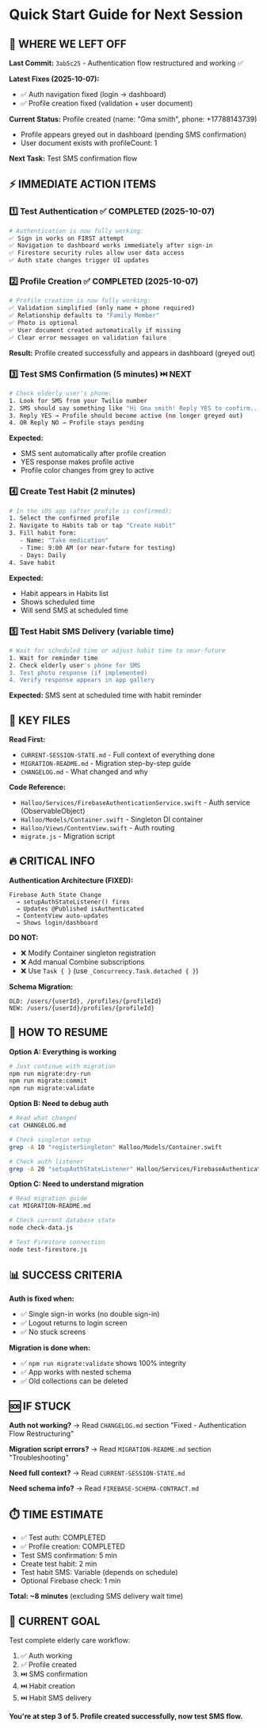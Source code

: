 # Quick Start Guide for Next Session

## 🎯 WHERE WE LEFT OFF

**Last Commit:** `3ab5c25` - Authentication flow restructured and working ✅

**Latest Fixes (2025-10-07):**
- ✅ Auth navigation fixed (login → dashboard)
- ✅ Profile creation fixed (validation + user document)

**Current Status:** Profile created (name: "Gma smith", phone: +17788143739)
- Profile appears greyed out in dashboard (pending SMS confirmation)
- User document exists with profileCount: 1

**Next Task:** Test SMS confirmation flow

## ⚡ IMMEDIATE ACTION ITEMS

### 1️⃣ Test Authentication ✅ COMPLETED (2025-10-07)
```bash
# Authentication is now fully working:
✅ Sign in works on FIRST attempt
✅ Navigation to dashboard works immediately after sign-in
✅ Firestore security rules allow user data access
✅ Auth state changes trigger UI updates
```

### 2️⃣ Profile Creation ✅ COMPLETED (2025-10-07)
```bash
# Profile creation is now fully working:
✅ Validation simplified (only name + phone required)
✅ Relationship defaults to "Family Member"
✅ Photo is optional
✅ User document created automatically if missing
✅ Clear error messages on validation failure
```

**Result:** Profile created successfully and appears in dashboard (greyed out)

### 3️⃣ Test SMS Confirmation (5 minutes) ⏭️ NEXT
```bash
# Check elderly user's phone:
1. Look for SMS from your Twilio number
2. SMS should say something like "Hi Gma smith! Reply YES to confirm..."
3. Reply YES → Profile should become active (no longer greyed out)
4. OR Reply NO → Profile stays pending
```

**Expected:**
- SMS sent automatically after profile creation
- YES response makes profile active
- Profile color changes from grey to active

### 4️⃣ Create Test Habit (2 minutes)
```bash
# In the iOS app (after profile is confirmed):
1. Select the confirmed profile
2. Navigate to Habits tab or tap "Create Habit"
3. Fill habit form:
   - Name: "Take medication"
   - Time: 9:00 AM (or near-future for testing)
   - Days: Daily
4. Save habit
```

**Expected:**
- Habit appears in Habits list
- Shows scheduled time
- Will send SMS at scheduled time

### 5️⃣ Test Habit SMS Delivery (variable time)
```bash
# Wait for scheduled time or adjust habit time to near-future
1. Wait for reminder time
2. Check elderly user's phone for SMS
3. Test photo response (if implemented)
4. Verify response appears in app gallery
```

**Expected:** SMS sent at scheduled time with habit reminder

## 📁 KEY FILES

**Read First:**
- `CURRENT-SESSION-STATE.md` - Full context of everything done
- `MIGRATION-README.md` - Migration step-by-step guide
- `CHANGELOG.md` - What changed and why

**Code Reference:**
- `Halloo/Services/FirebaseAuthenticationService.swift` - Auth service (ObservableObject)
- `Halloo/Models/Container.swift` - Singleton DI container
- `Halloo/Views/ContentView.swift` - Auth routing
- `migrate.js` - Migration script

## 🔥 CRITICAL INFO

**Authentication Architecture (FIXED):**
```
Firebase Auth State Change
  → setupAuthStateListener() fires
  → Updates @Published isAuthenticated
  → ContentView auto-updates
  → Shows login/dashboard
```

**DO NOT:**
- ❌ Modify Container singleton registration
- ❌ Add manual Combine subscriptions
- ❌ Use `Task { }` (use `_Concurrency.Task.detached { }`)

**Schema Migration:**
```
OLD: /users/{userId}, /profiles/{profileId}
NEW: /users/{userId}/profiles/{profileId}
```

## 🚀 HOW TO RESUME

**Option A: Everything is working**
```bash
# Just continue with migration
npm run migrate:dry-run
npm run migrate:commit
npm run migrate:validate
```

**Option B: Need to debug auth**
```bash
# Read what changed
cat CHANGELOG.md

# Check singleton setup
grep -A 10 "registerSingleton" Halloo/Models/Container.swift

# Check auth listener
grep -A 20 "setupAuthStateListener" Halloo/Services/FirebaseAuthenticationService.swift
```

**Option C: Need to understand migration**
```bash
# Read migration guide
cat MIGRATION-README.md

# Check current database state
node check-data.js

# Test Firestore connection
node test-firestore.js
```

## 📊 SUCCESS CRITERIA

**Auth is fixed when:**
- ✅ Single sign-in works (no double sign-in)
- ✅ Logout returns to login screen
- ✅ No stuck screens

**Migration is done when:**
- ✅ `npm run migrate:validate` shows 100% integrity
- ✅ App works with nested schema
- ✅ Old collections can be deleted

## 🆘 IF STUCK

**Auth not working?**
→ Read `CHANGELOG.md` section "Fixed - Authentication Flow Restructuring"

**Migration script errors?**
→ Read `MIGRATION-README.md` section "Troubleshooting"

**Need full context?**
→ Read `CURRENT-SESSION-STATE.md`

**Need schema info?**
→ Read `FIREBASE-SCHEMA-CONTRACT.md`

## ⏱️ TIME ESTIMATE

- ✅ Test auth: COMPLETED
- ✅ Profile creation: COMPLETED
- Test SMS confirmation: 5 min
- Create test habit: 2 min
- Test habit SMS: Variable (depends on schedule)
- Optional Firebase check: 1 min

**Total: ~8 minutes** (excluding SMS delivery wait time)

## 🎯 CURRENT GOAL

Test complete elderly care workflow:
1. ✅ Auth working
2. ✅ Profile created
3. ⏭️ SMS confirmation
4. ⏭️ Habit creation
5. ⏭️ Habit SMS delivery

**You're at step 3 of 5. Profile created successfully, now test SMS flow.**
